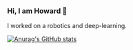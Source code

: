 ### Hi, I am Howard 👋 

I worked on a robotics and deep-learning.

[![Anurag's GitHub stats](https://github-readme-stats.vercel.app/api?username=bmaxdk)](https://github.com/anuraghazra/github-readme-stats)


<!--
**bmaxdk/bmaxdk** is a ✨ _special_ ✨ repository because its `README.md` (this file) appears on your GitHub profile.

Here are some ideas to get you started:

- 🔭 I’m currently working on ...
- 🌱 I’m currently learning ...
- 👯 I’m looking to collaborate on ...
- 🤔 I’m looking for help with ...
- 💬 Ask me about ...
- 📫 How to reach me: ...
- 😄 Pronouns: ...
- ⚡ Fun fact: ...
-->
